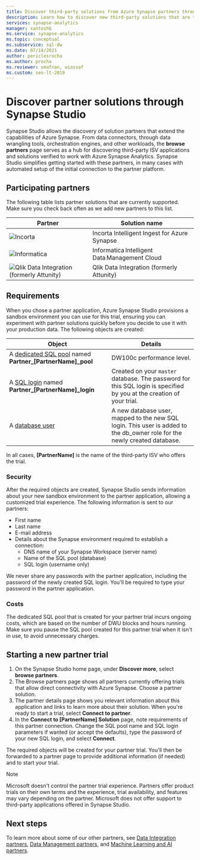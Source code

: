 ```yaml
---
title: Discover third-party solutions from Azure Synapse partners through Synapse Studio
description: Learn how to discover new third-party solutions that are tightly integrated with Azure Synapse partners
services: synapse-analytics
manager: santoshb
ms.service: synapse-analytics
ms.topic: conceptual
ms.subservice: sql-dw 
ms.date: 07/14/2021
author: periclesrocha
ms.author: procha
ms.reviewer: omafnan, wiassaf
ms.custom: seo-lt-2019
---
```


# Discover partner solutions through Synapse Studio

Synapse Studio allows the discovery of solution partners that extend the capabilities of Azure Synapse. From data connectors, through data wrangling tools, orchestration engines, and other workloads, the **browse partners** page serves as a hub for discovering third-party ISV applications and solutions verified to work with Azure Synapse Analytics. Synapse Studio simplifies getting started with these partners, in many cases with automated setup of the initial connection to the partner platform.

## Participating partners
The following table lists partner solutions that are currently supported. Make sure you check back often as we add new partners to this list. 

| Partner | Solution name |
| ------- | ------------- |
| ![Incorta](./media/sql-data-warehouse-partner-data-integration/incorta-logo.png) | Incorta Intelligent Ingest for Azure Synapse |
| ![Informatica](./media/sql-data-warehouse-partner-data-integration/informatica_logo.png) | Informatica Intelligent Data Management Cloud |
| ![Qlik Data Integration (formerly Attunity)](./media/sql-data-warehouse-partner-business-intelligence/qlik_logo.png) | Qlik Data Integration (formerly Attunity) |

## Requirements
When you chose a partner application, Azure Synapse Studio provisions a sandbox environment you can use for this trial, ensuring you can experiment with partner solutions quickly before you decide to use it with your production data. The following objects are created: 

|  Object  |    Details    |
| -------- | ------------- |
| A [dedicated SQL pool](./sql-data-warehouse-overview-what-is.md) named **Partner_[PartnerName]_pool** | DW100c performance level. |
| A [SQL login](/sql/relational-databases/security/authentication-access/principals-database-engine#sa-login) named **Partner_[PartnerName]_login** | Created on your `master` database. The password for this SQL login is specified by you at the creation of your trial.|
| A [database user](../../azure-sql/database/logins-create-manage.md?bc=%2fazure%2fsynapse-analytics%2fsql-data-warehouse%2fbreadcrumb%2ftoc.json&toc=%2fazure%2fsynapse-analytics%2fsql-data-warehouse%2ftoc.json) | A new database user, mapped to the new SQL login. This user is added to the db_owner role for the newly created database. |

In all cases, **[PartnerName]** is the name of the third-party ISV who offers the trial. 

### Security 
After the required objects are created, Synapse Studio sends information about your new sandbox environment to the partner application, allowing a customized trial experience. The following information is sent to our partners: 
- First name
- Last name
- E-mail address
-  Details about the Synapse environment required to establish a connection:     
    - DNS name of your Synapse Workspace (server name)
    - Name of the SQL pool (database)
    - SQL login (username only)
    
We never share any passwords with the partner application, including the password of the newly created SQL login. You'll be required to type your password in the partner application.

### Costs
The dedicated SQL pool that is created for your partner trial incurs ongoing costs, which are based on the number of DWU blocks and hours running. Make sure you pause the SQL pool created for this partner trial when it isn't in use, to avoid unnecessary charges. 

## Starting a new partner trial 

1) On the Synapse Studio home page, under **Discover more**, select **browse partners**.
2) The Browse partners page shows all partners currently offering trials that allow direct connectivity with Azure Synapse. Choose a partner solution.
3) The partner details page shows you relevant information about this application and links to learn more about their solution. When you're ready to start a trial, select **Connect to partner**.
4) In the **Connect to [PartnerName] Solution** page, note requirements of this partner connection. Change the SQL pool name and SQL login parameters if wanted (or accept the defaults), type the password of your new SQL login, and select **Connect**.

The required objects will be created for your partner trial. You'll then be forwarded to a partner page to provide additional information (if needed) and to start your trial. 

> [!NOTE]
> Microsoft doesn't control the partner trial experience. Partners offer product trials on their own terms and the experience, trial availability, and features may vary depending on the partner. Microsoft does not offer support to third-party applications offered in Synapse Studio. 

## Next steps

To learn more about some of our other partners, see [Data Integration partners](sql-data-warehouse-partner-data-integration.md), [Data Management partners](sql-data-warehouse-partner-data-management.md), and [Machine Learning and AI partners](sql-data-warehouse-partner-machine-learning-ai.md).